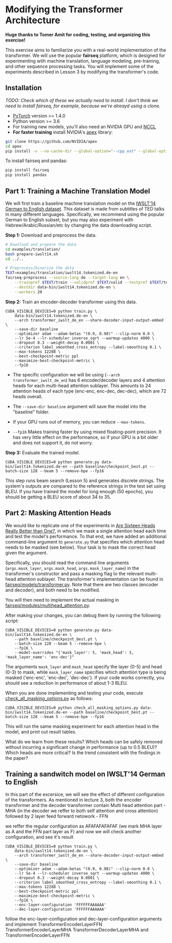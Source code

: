 # Modifying the Transformer Architecture

**Huge thanks to Tomer Amit for coding, testing, and organizing this exercise!**

This exercise aims to familiarize you with a real-world implementation of the transformer.
We will use the popular **fairseq** platform, which is designed for experimenting with machine translation, language modeling, pre-training, and other sequence processing tasks.
You will implement some of the experiments described in Lesson 3 by modifying the transformer's code.

## Installation

_TODO: Check which of these we actually need to install. I don't think we need to install fairseq, for example, because we're alreayd using a clone._

* [PyTorch](http://pytorch.org/) version >= 1.4.0
* Python version >= 3.6
* For training new models, you'll also need an NVIDIA GPU and [NCCL](https://github.com/NVIDIA/nccl)
* **For faster training** install NVIDIA's [apex](https://github.com/NVIDIA/apex) library:
```bash
git clone https://github.com/NVIDIA/apex
cd apex
pip install -v --no-cache-dir --global-option="--cpp_ext" --global-option="--cuda_ext" --global-option="--deprecated_fused_adam" --global-option="--xentropy" --global-option="--fast_multihead_attn" ./
```

To install fairseq and pandas:
```bash
pip install fairseq
pip install pandas
```


## Part 1: Training a Machine Translation Model

We will first train a baseline machine translation model on the [IWSLT'14 German to English dataset](http://workshop2014.iwslt.org/downloads/proceeding.pdf).
This dataset is made from subtitles of TED talks in many different languages. Specifically, we recommend using the popular German to English subset, but you may also experiment with Hebrew/Arabic/Russian/etc by changing the data downloading script.

**Step 1:** Download and preprocess the data.
```bash
# Download and prepare the data
cd examples/translation/
bash prepare-iwslt14.sh
cd ../..

# Preprocess/binarize the data
TEXT=examples/translation/iwslt14.tokenized.de-en
fairseq-preprocess --source-lang de --target-lang en \
    --trainpref $TEXT/train --validpref $TEXT/valid --testpref $TEXT/test \
    --destdir data-bin/iwslt14.tokenized.de-en \
    --workers 20
```

**Step 2:** Train an encoder-decoder transformer using this data.
```
CUDA_VISIBLE_DEVICES=0 python train.py \
    data-bin/iwslt14.tokenized.de-en \
    --arch transformer_iwslt_de_en --share-decoder-input-output-embed \
    --save-dir baseline
    --optimizer adam --adam-betas "(0.9, 0.98)" --clip-norm 0.0 \
    --lr 5e-4 --lr-scheduler inverse_sqrt --warmup-updates 4000 \
    --dropout 0.3 --weight-decay 0.0001 \
    --criterion label_smoothed_cross_entropy --label-smoothing 0.1 \
    --max-tokens 12288 \
    --best-checkpoint-metric ppl 
    --maximize-best-checkpoint-metric \
    --fp16
```

* The specific configuration we will be using (```--arch transformer_iwslt_de_en```) has 6 encoder/decoder layers and 4 attention heads for each multi-head attention sublayer. This amounts to 24 attention heads of each type (enc-enc, enc-dec, dec-dec), which are 72 heads overall.

* The ```--save-dir baseline``` argument will save the model into the "baseline" folder.

* If your GPU runs out of memory, you can reduce ```--max-tokens```.

* ```--fp16``` Makes training faster by using mixed floating-point precision. It has very little effect on the performance, so if your GPU is a bit older and does not support it, do not worry.

**Step 3:** Evaluate the trained model.
```
CUDA_VISIBLE_DEVICES=0 python generate.py data-bin/iwslt14.tokenized.de-en --path baseline/checkpoint_best.pt --batch-size 128 --beam 5 --remove-bpe --fp16
```

This step runs beam search (Lesson 5) and generates discrete strings. The system's outputs are compared to the reference strings in the test set using BLEU. If you have trained the model for long enough (50 epochs), you should be getting a BLEU score of about 34 to 35.


## Part 2: Masking Attention Heads

We would like to replicate one of the experiments in [Are Sixteen Heads Really Better than One?](https://arxiv.org/abs/1905.10650), in which we mask a single attention head each time and test the model's performance.
To that end, we have added an additional command-line argument to ```generate.py``` that specifies which attention head needs to be masked (see below). Your task is to mask the correct head given the argument.

Specifically, you should read the command line arguments (```args.mask_layer```, ```args.mask_head```, ```args.mask_layer_name```) in the transformer's constructor and pass a masking flag to the relevant multi-head attention sublayer. The transformer's implementation can be found in [fairseq/models/transformer.py](fairseq/models/transformer.py). Note that there are two classes (encoder and decoder), and both need to be modified.

You will then need to implement the actual masking in [fairseq/modules/multihead_attention.py](fairseq/modules/multihead_attention.py).

After making your changes, you can debug them by running the following script:
```
CUDA_VISIBLE_DEVICES=0 python generate.py data-bin/iwslt14.tokenized.de-en \
    --path baseline/checkpoint_best.pt \
    --batch-size 128 --beam 5 --remove-bpe \
	--fp16 \
    --model-overrides "{'mask_layer': 5, 'mask_head': 3, 'mask_layer_name': 'enc-dec'}"
```
The arguments ```mask_layer``` and ```mask_head``` specify the layer (0-5) and head (0-3) to mask, while ```mask_layer_name``` specifies which attention type is being masked ('enc-enc', 'enc-dec', 'dec-dec'). If your code works correctly, you should see a reduction in performance of about 1-3 BLEU.

When you are done implementing and testing your code, execute [check_all_masking_options.py](check_all_masking_options.py) as follows:
```
CUDA_VISIBLE_DEVICES=0 python check_all_masking_options.py data-bin/iwslt14.tokenized.de-en --path baseline/checkpoint_best.pt --batch-size 128 --beam 5 --remove-bpe --fp16
```
This will run the same masking experiment for each attention head in the model, and print out result tables.

What do we learn from these results? Which heads can be safely removed without incurring a significant change in performance (up to 0.5 BLEU)? Which heads are more critical? Is the trend consistent with the findings in the paper?


## Training a sandwitch model on IWSLT'14 German to English

In this part of the excersice, we will see the effect of different configuration of the transformers.
As mentioned in lecture 3, both the encoder transformer and the decoder transformer contain Multi head attention part - MHA (in the decoder we reffer to
both self attention and cross attention) followed by 2 layer feed forward netowork - FFN

we reffer the regular configuration as AFAFAFAFAFAF (we mark MHA layer as A and the FFN part layer as F)
and now we will check another configuration, and see it's result

```
CUDA_VISIBLE_DEVICES=0 python train.py \
    data-bin/iwslt14.tokenized.de-en \
    --arch transformer_iwslt_de_en --share-decoder-input-output-embed \
    --save-dir baseline
    --optimizer adam --adam-betas "(0.9, 0.98)" --clip-norm 0.0 \
    --lr 5e-4 --lr-scheduler inverse_sqrt --warmup-updates 4000 \
    --dropout 0.3 --weight-decay 0.0001 \
    --criterion label_smoothed_cross_entropy --label-smoothing 0.1 \
    --max-tokens 12288 \
    --best-checkpoint-metric ppl 
    --maximize-best-checkpoint-metric \
    --fp16 \
    --enc-layer-configuration 'FFFFFFAAAAAA'
    --dec-layer-configuration 'FFFFFFAAAAAA'
```

follow the enc-layer-configuration and dec-layer-configuration arguments and implement TransformerEncoderLayerFFN TransformerEncoderLayerMHA 
TransformerDecoderLayerMHA and TransformerEncoderLayerFFN
